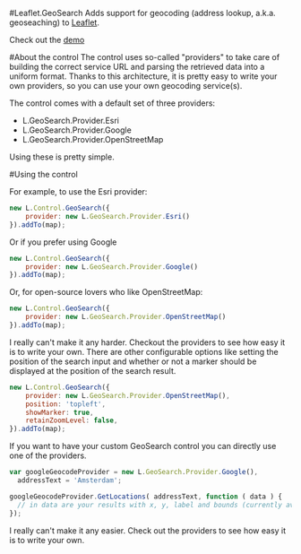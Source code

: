 #Leaflet.GeoSearch
Adds support for geocoding (address lookup, a.k.a. geoseaching) to [Leaflet](leafletjs.com).

Check out the [demo](http://smeijer.github.io/L.GeoSearch)

#About the control
The control uses so-called "providers" to take care of building the correct service URL and parsing
the retrieved data into a uniform format. Thanks to this architecture, it is pretty easy to write
your own providers, so you can use your own geocoding service(s).

The control comes with a default set of three providers:

  - L.GeoSearch.Provider.Esri
  - L.GeoSearch.Provider.Google
  - L.GeoSearch.Provider.OpenStreetMap

Using these is pretty simple.

#Using the control

For example, to use the Esri provider:

````javascript
new L.Control.GeoSearch({
    provider: new L.GeoSearch.Provider.Esri()
}).addTo(map);
````

Or if you prefer using Google

````javascript
new L.Control.GeoSearch({
    provider: new L.GeoSearch.Provider.Google()
}).addTo(map);
````

Or, for open-source lovers who like OpenStreetMap:

````javascript
new L.Control.GeoSearch({
    provider: new L.GeoSearch.Provider.OpenStreetMap()
}).addTo(map);
````

I really can't make it any harder. Checkout the providers to see how easy it is to write your own.
There are other configurable options like setting the position of the search input and whether or not a marker should be displayed at the position of the search result.

````javascript
new L.Control.GeoSearch({
    provider: new L.GeoSearch.Provider.OpenStreetMap(),
    position: 'topleft',
    showMarker: true,
    retainZoomLevel: false,
}).addTo(map);
````

If you want to have your custom GeoSearch control you can directly use one of the providers. 

````javascript
var googleGeocodeProvider = new L.GeoSearch.Provider.Google(),
  addressText = 'Amsterdam';

googleGeocodeProvider.GetLocations( addressText, function ( data ) {
  // in data are your results with x, y, label and bounds (currently availabel for google maps provider only)
});

````

I really can't make it any easier. Check out the providers to see how easy it is to write your own.
